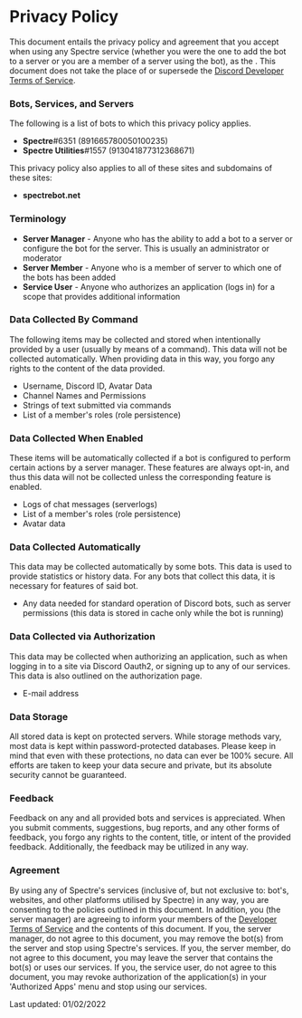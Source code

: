 # Privacy Policy

This document entails the privacy policy and agreement that you accept when using any Spectre service (whether you were the one to add the bot to a server or you are a member of a server using the bot), as the . This document does not take the place of or supersede the [Discord Developer Terms of Service](https://discord.com/developers/docs/legal).


### Bots, Services, and Servers
The following is a list of bots to which this privacy policy applies.
* **Spectre**#6351 (891665780050100235)
* **Spectre Utilities**#1557 (913041877312368671)

This privacy policy also applies to all of these sites and subdomains of these sites:
* **spectrebot.net**


### Terminology
* **Server Manager** - Anyone who has the ability to add a bot to a server or configure the bot for the server. This is usually an administrator or moderator
* **Server Member** - Anyone who is a member of server to which one of the bots has been added
* **Service User** - Anyone who authorizes an application (logs in) for a scope that provides additional information



### Data Collected By Command
The following items may be collected and stored when intentionally provided by a user (usually by means of a command). This data will not be collected automatically. When providing data in this way, you forgo any rights to the content of the data provided.
* Username, Discord ID, Avatar Data
* Channel Names and Permissions
* Strings of text submitted via commands
* List of a member's roles (role persistence)



### Data Collected When Enabled
These items will be automatically collected if a bot is configured to perform certain actions by a server manager. These features are always opt-in, and thus this data will not be collected unless the corresponding feature is enabled.
* Logs of chat messages (serverlogs)
* List of a member's roles (role persistence)
* Avatar data



### Data Collected Automatically
This data may be collected automatically by some bots. This data is used to provide statistics or history data. For any bots that collect this data, it is necessary for features of said bot.
* Any data needed for standard operation of Discord bots, such as server permissions (this data is stored in cache only while the bot is running)



### Data Collected via Authorization
This data may be collected when authorizing an application, such as when logging in to a site via Discord Oauth2, or signing up to any of our services. This data is also outlined on the authorization page.
* E-mail address



### Data Storage
All stored data is kept on protected servers. While storage methods vary, most data is kept within password-protected databases. Please keep in mind that even with these protections, no data can ever be 100% secure. All efforts are taken to keep your data secure and private, but its absolute security cannot be guaranteed.



### Feedback
Feedback on any and all provided bots and services is appreciated. When you submit comments, suggestions, bug reports, and any other forms of feedback, you forgo any rights to the content, title, or intent of the provided feedback. Additionally, the feedback may be utilized in any way.



### Agreement
By using any of Spectre's services (inclusive of, but not exclusive to: bot's, websites, and other platforms utilised by Spectre) in any way, you are consenting to the policies outlined in this document. In addition, you (the server manager) are agreeing to inform your members of the [Developer Terms of Service](https://discordapp.com/developers/docs/legal) and the contents of this document. If you, the server manager, do not agree to this document, you may remove the bot(s) from the server and stop using Spectre's services. If you, the server member, do not agree to this document, you may leave the server that contains the bot(s) or uses our services. If you, the service user, do not agree to this document, you may revoke authorization of the application(s) in your 'Authorized Apps' menu and stop using our services.

Last updated: 01/02/2022
